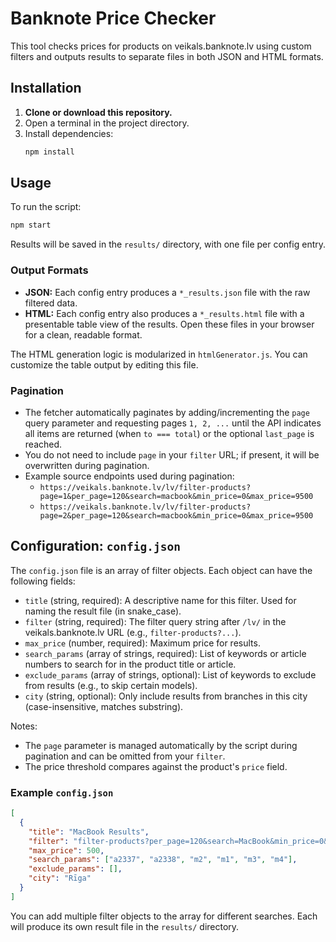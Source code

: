 # Banknote Price Checker

This tool checks prices for products on veikals.banknote.lv using custom filters and outputs results to separate files in both JSON and HTML formats.

## Installation

1. **Clone or download this repository.**
2. Open a terminal in the project directory.
3. Install dependencies:
   ```sh
   npm install
   ```

## Usage

To run the script:
```sh
npm start
```

Results will be saved in the `results/` directory, with one file per config entry.

### Output Formats
- **JSON:** Each config entry produces a `*_results.json` file with the raw filtered data.
- **HTML:** Each config entry also produces a `*_results.html` file with a presentable table view of the results. Open these files in your browser for a clean, readable format.

The HTML generation logic is modularized in `htmlGenerator.js`. You can customize the table output by editing this file.

### Pagination
- The fetcher automatically paginates by adding/incrementing the `page` query parameter and requesting pages `1, 2, ...` until the API indicates all items are returned (when `to === total`) or the optional `last_page` is reached.
- You do not need to include `page` in your `filter` URL; if present, it will be overwritten during pagination.
- Example source endpoints used during pagination:
  - `https://veikals.banknote.lv/lv/filter-products?page=1&per_page=120&search=macbook&min_price=0&max_price=9500`
  - `https://veikals.banknote.lv/lv/filter-products?page=2&per_page=120&search=macbook&min_price=0&max_price=9500`

## Configuration: `config.json`

The `config.json` file is an array of filter objects. Each object can have the following fields:

- `title` (string, required): A descriptive name for this filter. Used for naming the result file (in snake_case).
- `filter` (string, required): The filter query string after `/lv/` in the veikals.banknote.lv URL (e.g., `filter-products?...`).
- `max_price` (number, required): Maximum price for results.
- `search_params` (array of strings, required): List of keywords or article numbers to search for in the product title or article.
- `exclude_params` (array of strings, optional): List of keywords to exclude from results (e.g., to skip certain models).
- `city` (string, optional): Only include results from branches in this city (case-insensitive, matches substring).

Notes:
- The `page` parameter is managed automatically by the script during pagination and can be omitted from your `filter`.
- The price threshold compares against the product's `price` field.

### Example `config.json`
```json
[
  {
    "title": "MacBook Results",
    "filter": "filter-products?per_page=120&search=MacBook&min_price=0&max_price=9500&sort=1&item_conditions=0,2,1",
    "max_price": 500,
    "search_params": ["a2337", "a2338", "m2", "m1", "m3", "m4"],
    "exclude_params": [],
    "city": "Rīga"
  }
]
```

You can add multiple filter objects to the array for different searches. Each will produce its own result file in the `results/` directory.
